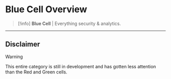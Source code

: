 # Blue Cell Overview

>[!info]
> **Blue Cell** | Everything security & analytics.

---
## Disclaimer

>[!warning]
>This entire category is still in development and has gotten less attention than the Red and Green cells.